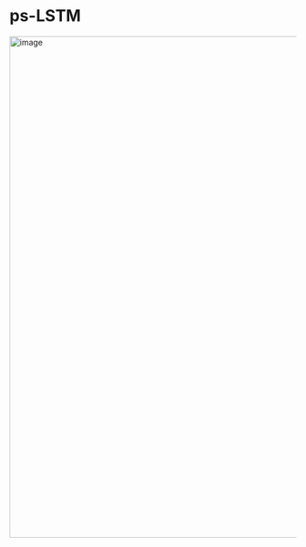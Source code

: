 # ps-LSTM


<img width="880" alt="image" src="https://user-images.githubusercontent.com/22850008/156222664-6f67c60e-dfe0-4258-9861-132f44ae8113.png">
